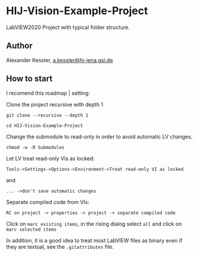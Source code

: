 # HIJ-Vision-Example-Project
LabVIEW2020 Project with typical folder structure.

## Author
Alexander Kessler, a.kessler@hi-jena.gsi.de

## How to start

I recomend this roadmap | setting:

Clone the project recursive with depth 1 

`git clone --recursive --depth 1`

`cd HIJ-Vision-Example-Project`

Change the submodule to read-only in order to avoid automatic LV changes.

`chmod -w -R Submodules`

Let LV treat read-only Vis as locked:

`Tools->Settings->Options->Environment->Treat read-only VI as locked`

 and  
 
 `... ->don't save automatic changes`

Separate compiled code from VIs:

`RC on project -> properties -> project -> separate compiled code` 

Click on `marc existing items`, in the rising dialog select `all` and click on  `marc selected items` 

In addition, it is a good idea to treat most LabVIEW files as binary even if they are textual, see the `.gitattributes` file.
